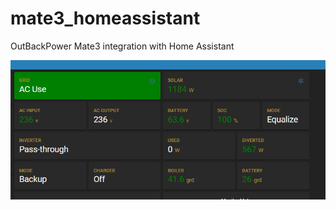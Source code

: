 # mate3_homeassistant
 OutBackPower Mate3 integration with Home Assistant

![Home Assistant](/docs/ha.PNG)
